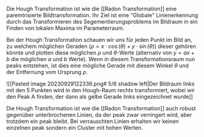 Die Hough Transformation ist wie die [[Radon Transformation]] eine paremtrisierte Bildtransformation.
Ihr Ziel ist eine "Globale" Linienerkennung durch das Transformieren des Segementierungsproblems im Bildraum in ein Finden von lokalen Maxima im Parameterraum.

Bei der Hough Transformation schauen wir uns für jeden Punkt im Bild an, zu welchem möglichen Geraden ($\rho = x \cdot\cos(\theta) + y \cdot \sin(\theta)$) dieser gehören könnte und plotten diese möglichen $\rho$ und $\theta$-Werte (alternativ von $y = ax+b$ die möglichen $a$ und $b$ Werte). Wenn in diesem Transformationsraum nun peaks entstehen, ist dies eine mögliche Gerade mit diesem Winkel $\theta$ und der Entfernung vom Ursprung $\rho$.

![[Pasted image 20230929122336.png# 5/6 shadow left|Der Bildraum links mit den 5 Punkten wird in den Hough-Raum rechts transformiert, wobei wir den Peak A finden, der dann als gelbe Gerade links eingezeichnet wurde]]

Die Hough Transformation ist wie die [[Radon Transformation]] auch robust gegenüber unterbrochenen Linien, da der peak zwar verringert wird, aber trotzdem ein peak bleibt.
Bei verrauschten Linien erhalten wir keinen einzelnen peak sondern ein Cluster mit hohen Werten.